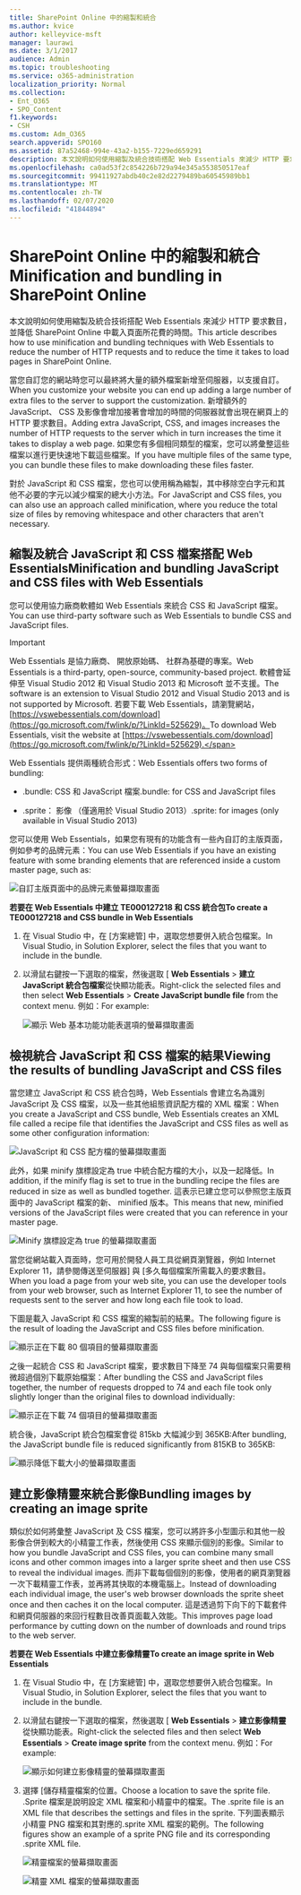 ```yaml
---
title: SharePoint Online 中的縮製和統合
ms.author: kvice
author: kelleyvice-msft
manager: laurawi
ms.date: 3/1/2017
audience: Admin
ms.topic: troubleshooting
ms.service: o365-administration
localization_priority: Normal
ms.collection:
- Ent_O365
- SPO_Content
f1.keywords:
- CSH
ms.custom: Adm_O365
search.appverid: SPO160
ms.assetid: 87a52468-994e-43a2-b155-7229ed659291
description: 本文說明如何使用縮製及統合技術搭配 Web Essentials 來減少 HTTP 要求數目，並降低 SharePoint Online 中載入頁面所花費的時間。
ms.openlocfilehash: ca0ad53f2c854226b729a94e345a553850517eaf
ms.sourcegitcommit: 99411927abdb40c2e82d2279489ba60545989bb1
ms.translationtype: MT
ms.contentlocale: zh-TW
ms.lasthandoff: 02/07/2020
ms.locfileid: "41844894"
---
```

# <a name="minification-and-bundling-in-sharepoint-online"></a><span data-ttu-id="16105-103">SharePoint Online 中的縮製和統合</span><span class="sxs-lookup"><span data-stu-id="16105-103">Minification and bundling in SharePoint Online</span></span>

<span data-ttu-id="16105-104">本文說明如何使用縮製及統合技術搭配 Web Essentials 來減少 HTTP 要求數目，並降低 SharePoint Online 中載入頁面所花費的時間。</span><span class="sxs-lookup"><span data-stu-id="16105-104">This article describes how to use minification and bundling techniques with Web Essentials to reduce the number of HTTP requests and to reduce the time it takes to load pages in SharePoint Online.</span></span>
  
<span data-ttu-id="16105-105">當您自訂您的網站時您可以最終將大量的額外檔案新增至伺服器，以支援自訂。</span><span class="sxs-lookup"><span data-stu-id="16105-105">When you customize your website you can end up adding a large number of extra files to the server to support the customization.</span></span> <span data-ttu-id="16105-106">新增額外的 JavaScript、 CSS 及影像會增加接著會增加的時間的伺服器就會出現在網頁上的 HTTP 要求數目。</span><span class="sxs-lookup"><span data-stu-id="16105-106">Adding extra JavaScript, CSS, and images increases the number of HTTP requests to the server which in turn increases the time it takes to display a web page.</span></span> <span data-ttu-id="16105-107">如果您有多個相同類型的檔案，您可以將彙整這些檔案以進行更快速地下載這些檔案。</span><span class="sxs-lookup"><span data-stu-id="16105-107">If you have multiple files of the same type, you can bundle these files to make downloading these files faster.</span></span>
  
<span data-ttu-id="16105-108">對於 JavaScript 和 CSS 檔案，您也可以使用稱為縮製，其中移除空白字元和其他不必要的字元以減少檔案的總大小方法。</span><span class="sxs-lookup"><span data-stu-id="16105-108">For JavaScript and CSS files, you can also use an approach called minification, where you reduce the total size of files by removing whitespace and other characters that aren't necessary.</span></span>
  
## <a name="minification-and-bundling-javascript-and-css-files-with-web-essentials"></a><span data-ttu-id="16105-109">縮製及統合 JavaScript 和 CSS 檔案搭配 Web Essentials</span><span class="sxs-lookup"><span data-stu-id="16105-109">Minification and bundling JavaScript and CSS files with Web Essentials</span></span>

<span data-ttu-id="16105-110">您可以使用協力廠商軟體如 Web Essentials 來統合 CSS 和 JavaScript 檔案。</span><span class="sxs-lookup"><span data-stu-id="16105-110">You can use third-party software such as Web Essentials to bundle CSS and JavaScript files.</span></span>
  
> [!IMPORTANT]
> <span data-ttu-id="16105-111">Web Essentials 是協力廠商、 開放原始碼、 社群為基礎的專案。</span><span class="sxs-lookup"><span data-stu-id="16105-111">Web Essentials is a third-party, open-source, community-based project.</span></span> <span data-ttu-id="16105-112">軟體會延伸至 Visual Studio 2012 和 Visual Studio 2013 和 Microsoft 並不支援。</span><span class="sxs-lookup"><span data-stu-id="16105-112">The software is an extension to Visual Studio 2012 and Visual Studio 2013 and is not supported by Microsoft.</span></span> <span data-ttu-id="16105-113">若要下載 Web Essentials，請瀏覽網站， [https://vswebessentials.com/download](https://go.microsoft.com/fwlink/p/?LinkId=525629)。</span><span class="sxs-lookup"><span data-stu-id="16105-113">To download Web Essentials, visit the website at [https://vswebessentials.com/download](https://go.microsoft.com/fwlink/p/?LinkId=525629).</span></span> 
  
<span data-ttu-id="16105-114">Web Essentials 提供兩種統合形式：</span><span class="sxs-lookup"><span data-stu-id="16105-114">Web Essentials offers two forms of bundling:</span></span>
  
- <span data-ttu-id="16105-115">.bundle: CSS 和 JavaScript 檔案</span><span class="sxs-lookup"><span data-stu-id="16105-115">.bundle: for CSS and JavaScript files</span></span>
    
- <span data-ttu-id="16105-116">.sprite： 影像 （僅適用於 Visual Studio 2013）</span><span class="sxs-lookup"><span data-stu-id="16105-116">.sprite: for images (only available in Visual Studio 2013)</span></span>
    
<span data-ttu-id="16105-117">您可以使用 Web Essentials，如果您有現有的功能含有一些內自訂的主版頁面，例如參考的品牌元素：</span><span class="sxs-lookup"><span data-stu-id="16105-117">You can use Web Essentials if you have an existing feature with some branding elements that are referenced inside a custom master page, such as:</span></span>
  
![自訂主版頁面中的品牌元素螢幕擷取畫面](media/3a6eba36-973d-482b-8556-a9394b8ba19f.png)
  
 <span data-ttu-id="16105-119">**若要在 Web Essentials 中建立 TE000127218 和 CSS 統合包**</span><span class="sxs-lookup"><span data-stu-id="16105-119">**To create a TE000127218 and CSS bundle in Web Essentials**</span></span>
  
1. <span data-ttu-id="16105-120">在 Visual Studio 中，在 [方案總管] 中，選取您想要併入統合包檔案。</span><span class="sxs-lookup"><span data-stu-id="16105-120">In Visual Studio, in Solution Explorer, select the files that you want to include in the bundle.</span></span>
    
2. <span data-ttu-id="16105-121">以滑鼠右鍵按一下選取的檔案，然後選取 [ **Web Essentials** \> **建立 JavaScript 統合包檔案**從快顯功能表。</span><span class="sxs-lookup"><span data-stu-id="16105-121">Right-click the selected files and then select **Web Essentials** \> **Create JavaScript bundle file** from the context menu.</span></span> <span data-ttu-id="16105-122">例如：</span><span class="sxs-lookup"><span data-stu-id="16105-122">For example:</span></span> 
    
    ![顯示 Web 基本功能功能表選項的螢幕擷取畫面](media/41aac84c-4538-4f78-b454-46e651f868a3.png)
  
## <a name="viewing-the-results-of-bundling-javascript-and-css-files"></a><span data-ttu-id="16105-124">檢視統合 JavaScript 和 CSS 檔案的結果</span><span class="sxs-lookup"><span data-stu-id="16105-124">Viewing the results of bundling JavaScript and CSS files</span></span>

<span data-ttu-id="16105-125">當您建立 JavaScript 和 CSS 統合包時，Web Essentials 會建立名為識別 JavaScript 及 CSS 檔案，以及一些其他組態資訊配方檔的 XML 檔案：</span><span class="sxs-lookup"><span data-stu-id="16105-125">When you create a JavaScript and CSS bundle, Web Essentials creates an XML file called a recipe file that identifies the JavaScript and CSS files as well as some other configuration information:</span></span> 
  
![JavaScript 和 CSS 配方檔的螢幕擷取畫面](media/7ba891f8-52d8-467b-a0f6-b062dd1137a4.png)
  
<span data-ttu-id="16105-127">此外，如果 minify 旗標設定為 true 中統合配方檔的大小，以及一起降低。</span><span class="sxs-lookup"><span data-stu-id="16105-127">In addition, if the minify flag is set to true in the bundling recipe the files are reduced in size as well as bundled together.</span></span> <span data-ttu-id="16105-128">這表示已建立您可以參照您主版頁面中的 JavaScript 檔案的新、 minified 版本。</span><span class="sxs-lookup"><span data-stu-id="16105-128">This means that new, minified versions of the JavaScript files were created that you can reference in your master page.</span></span>
  
![Minify 旗標設定為 true 的螢幕擷取畫面](media/50523af2-6412-4117-ac3d-5bd26f6d562e.png)
  
<span data-ttu-id="16105-130">當您從網站載入頁面時，您可用於開發人員工具從網頁瀏覽器，例如 Internet Explorer 11，請參閱傳送至伺服器] 與 [多久每個檔案所需載入的要求數目。</span><span class="sxs-lookup"><span data-stu-id="16105-130">When you load a page from your web site, you can use the developer tools from your web browser, such as Internet Explorer 11, to see the number of requests sent to the server and how long each file took to load.</span></span>
  
<span data-ttu-id="16105-131">下圖是載入 JavaScript 和 CSS 檔案的縮製前的結果。</span><span class="sxs-lookup"><span data-stu-id="16105-131">The following figure is the result of loading the JavaScript and CSS files before minification.</span></span>
  
![顯示正在下載 80 個項目的螢幕擷取畫面](media/e2df3912-1923-46e6-8cf2-3015a31554e1.png)
  
<span data-ttu-id="16105-133">之後一起統合 CSS 和 JavaScript 檔案，要求數目下降至 74 與每個檔案只需要稍微超過個別下載原始檔案：</span><span class="sxs-lookup"><span data-stu-id="16105-133">After bundling the CSS and JavaScript files together, the number of requests dropped to 74 and each file took only slightly longer than the original files to download individually:</span></span>
  
![顯示正在下載 74 個項目的螢幕擷取畫面](media/686c4387-70e8-4a74-9d45-059f33a91184.png)
  
<span data-ttu-id="16105-135">統合後，JavaScript 統合包檔案會從 815kb 大幅減少到 365KB:</span><span class="sxs-lookup"><span data-stu-id="16105-135">After bundling, the JavaScript bundle file is reduced significantly from 815KB to 365KB:</span></span>
  
![顯示降低下載大小的螢幕擷取畫面](media/5e7dbd98-faff-4f68-b320-108fb252e395.png)
  
## <a name="bundling-images-by-creating-an-image-sprite"></a><span data-ttu-id="16105-137">建立影像精靈來統合影像</span><span class="sxs-lookup"><span data-stu-id="16105-137">Bundling images by creating an image sprite</span></span>

<span data-ttu-id="16105-138">類似於如何將彙整 JavaScript 及 CSS 檔案，您可以將許多小型圖示和其他一般影像合併到較大的小精靈工作表，然後使用 CSS 來顯示個別的影像。</span><span class="sxs-lookup"><span data-stu-id="16105-138">Similar to how you bundle JavaScript and CSS files, you can combine many small icons and other common images into a larger sprite sheet and then use CSS to reveal the individual images.</span></span> <span data-ttu-id="16105-139">而非下載每個個別的影像，使用者的網頁瀏覽器一次下載精靈工作表，並再將其快取的本機電腦上。</span><span class="sxs-lookup"><span data-stu-id="16105-139">Instead of downloading each individual image, the user's web browser downloads the sprite sheet once and then caches it on the local computer.</span></span> <span data-ttu-id="16105-140">這是透過剪下向下的下載套件和網頁伺服器的來回行程數目改善頁面載入效能。</span><span class="sxs-lookup"><span data-stu-id="16105-140">This improves page load performance by cutting down on the number of downloads and round trips to the web server.</span></span>
  
 <span data-ttu-id="16105-141">**若要在 Web Essentials 中建立影像精靈**</span><span class="sxs-lookup"><span data-stu-id="16105-141">**To create an image sprite in Web Essentials**</span></span>
  
1. <span data-ttu-id="16105-142">在 Visual Studio 中，在 [方案總管] 中，選取您想要併入統合包檔案。</span><span class="sxs-lookup"><span data-stu-id="16105-142">In Visual Studio, in Solution Explorer, select the files that you want to include in the bundle.</span></span>
    
2. <span data-ttu-id="16105-143">以滑鼠右鍵按一下選取的檔案，然後選取 [ **Web Essentials** \> **建立影像精靈**從快顯功能表。</span><span class="sxs-lookup"><span data-stu-id="16105-143">Right-click the selected files and then select **Web Essentials** \> **Create image sprite** from the context menu.</span></span> <span data-ttu-id="16105-144">例如：</span><span class="sxs-lookup"><span data-stu-id="16105-144">For example:</span></span> 
    
    ![顯示如何建立影像精靈的螢幕擷取畫面](media/de0fe741-4ef7-4e3b-bafa-ef9f4822dac6.png)
  
3. <span data-ttu-id="16105-146">選擇 [儲存精靈檔案的位置。</span><span class="sxs-lookup"><span data-stu-id="16105-146">Choose a location to save the sprite file.</span></span> <span data-ttu-id="16105-147">.Sprite 檔案是說明設定 XML 檔案和小精靈中的檔案。</span><span class="sxs-lookup"><span data-stu-id="16105-147">The .sprite file is an XML file that describes the settings and files in the sprite.</span></span> <span data-ttu-id="16105-148">下列圖表顯示小精靈 PNG 檔案和其對應的.sprite XML 檔案的範例。</span><span class="sxs-lookup"><span data-stu-id="16105-148">The following figures show an example of a sprite PNG file and its corresponding .sprite XML file.</span></span>
    
    ![精靈檔案的螢幕擷取畫面](media/0876bb2a-d1b9-4169-8e95-9c290d628d90.png)
  
    ![精靈 XML 檔案的螢幕擷取畫面](media/d1f94776-280d-4d56-abb5-384f145d9989.png)
  

